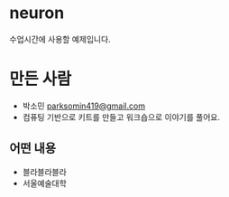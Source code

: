 # neuron
수업시간에 사용할 예제입니다.

# 만든 사람
* 박소민 <parksomin419@gmail.com>
* 컴퓨팅 기반으로 키트를 만들고 워크숍으로 이야기를 풀어요.

## 어떤 내용
* 블라블라블라
* 서울예술대학
